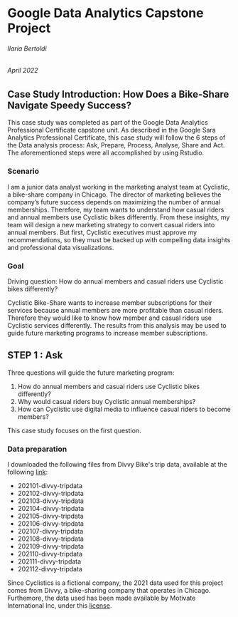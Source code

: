 # Google Data Analytics Capstone Project
###### Ilaria Bertoldi
###### April 2022

## Case Study Introduction: How Does a Bike-Share Navigate Speedy Success?

This case study was completed as part of the Google Data Analytics Professional Certificate capstone unit.
As described in the Google Sara Analytics Professional Certificate, this case study will follow the 6 steps of the Data analysis process: Ask, Prepare, Process, Analyse, Share and Act. 
The aforementioned steps were all accomplished by using Rstudio. 

### Scenario

I am a junior data analyst working in the marketing analyst team at Cyclistic, a bike-share company in Chicago. The director
of marketing believes the company’s future success depends on maximizing the number of annual memberships. Therefore,
my team wants to understand how casual riders and annual members use Cyclistic bikes differently. From these insights,
my team will design a new marketing strategy to convert casual riders into annual members. But first, Cyclistic executives
must approve my recommendations, so they must be backed up with compelling data insights and professional data
visualizations.

### Goal

Driving question: How do annual members and casual riders use Cyclistic bikes differently?

Cyclistic Bike-Share wants to increase member subscriptions for their services because annual members are more profitable than casual riders. Therefore they would like to know how member and casual riders use Cyclistic services differently. The results from this analysis may be used to guide future marketing programs to increase member subscriptions.

## STEP 1 : Ask

Three questions will guide the future marketing program:

1. How do annual members and casual riders use Cyclistic bikes differently?
2. Why would casual riders buy Cyclistic annual memberships?
3. How can Cyclistic use digital media to influence casual riders to become members?

This case study focuses on the first question. 

### Data preparation

I downloaded the following files from Divvy Bike's trip data, available at the following [link](https://divvy-tripdata.s3.amazonaws.com/index.html):

* 202101-divvy-tripdata
* 202102-divvy-tripdata
* 202103-divvy-tripdata
* 202104-divvy-tripdata
* 202105-divvy-tripdata
* 202106-divvy-tripdata
* 202107-divvy-tripdata
* 202108-divvy-tripdata
* 202109-divvy-tripdata
* 202110-divvy-tripdata
* 202111-divvy-tripdata
* 202112-divvy-tripdata

Since Cyclistics is a fictional company, the 2021 data used for this project comes from Divvy, a bike-sharing company that operates in Chicago. 
Furthemore, the data used has been made available by Motivate International Inc, under this [license](https://ride.divvybikes.com/data-license-agreement).









